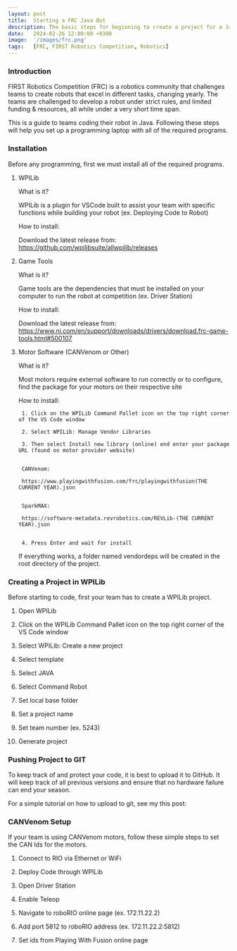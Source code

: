```yaml
---
layout: post
title:  Starting a FRC Java Bot
description: The basic steps for beginning to create a project for a Java FIRST Robotics Competition robot.
date:   2024-02-26 12:00:00 +0300
image:  '/images/frc.png'
tags:   [FRC, FIRST Robotics Competition, Robotics]
---
```


### Introduction

FIRST Robotics Competition (FRC) is a robotics community that challenges teams to create robots that excel in different tasks, changing yearly.
The teams are challenged to develop a robot under strict rules, and limited funding & resources, all while under a very short time span.

This is a guide to teams coding their robot in Java. Following these steps will help you set up a programming laptop with all of the required programs.


### Installation

Before any programming, first we must install all of the required programs. 

1. WPILib

    What is it?

    WPILib is a plugin for VSCode built to assist your team with specific functions while building your robot (ex. Deploying Code to Robot)


    How to install:

    Download the latest release from: https://github.com/wpilibsuite/allwpilib/releases


2. Game Tools

    What is it?

    Game tools are the dependencies that must be installed on your computer to run the robot at competition (ex. Driver Station)


    How to install:

    Download the latest release from: https://www.ni.com/en/support/downloads/drivers/download.frc-game-tools.html#500107


3. Motor Software (CANVenom or Other)

    What is it?

    Most motors require external software to run correctly or to configure, find the package for your motors on their respective site


    How to install:

        1. Click on the WPILib Command Pallet icon on the top right corner of the VS Code window

        2. Select WPILib: Manage Vendor Libraries

        3. Then select Install new library (online) end enter your package URL (found on motor provider website)


        CANVenom:

        https://www.playingwithfusion.com/frc/playingwithfusion(THE CURRENT YEAR).json


        SparkMAX:

        https://software-metadata.revrobotics.com/REVLib-(THE CURRENT YEAR).json


        4. Press Enter and wait for install
        

    If everything works, a folder named vendordeps will be created in the root directory of the project.


### Creating a Project in WPILib

Before starting to code, first your team has to create a WPILib project.

1. Open WPILib

2. Click on the WPILib Command Pallet icon on the top right corner of the VS Code window

3. Select WPILib: Create a new project

4. Select template

5. Select JAVA

6. Select Command Robot

7. Set local base folder

8. Set a project name

9. Set team number (ex. 5243)

10. Generate project


### Pushing Project to GIT

To keep track of and protect your code, it is best to upload it to GitHub. It will keep track of all previous versions and ensure that no hardware failure can end your season.

For a simple tutorial on how to upload to git, see my this post:


### CANVenom Setup

If your team is using CANVenom motors, follow these simple steps to set the CAN Ids for the motors. 

1. Connect to RIO via Ethernet or WiFi

2. Deploy Code through WPILib

3. Open Driver Station

4. Enable Teleop

5. Navigate to roboRIO online page (ex. 172.11.22.2)

6. Add port 5812 to roboRIO address (ex. 172.11.22.2:5812)

7. Set ids from Playing With Fusion online page